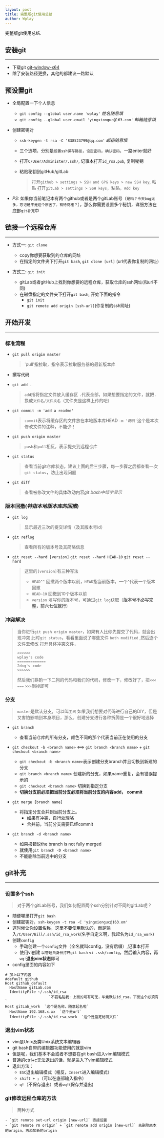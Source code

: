 ```yaml
---
layout: post
title: 完整版git使用总结
author: Wplay
---
```


完整版git使用总结. 
<!-- wplay -->

## 安装git
-----
- 下载git [git-window-x64](https://git-scm.com/download/win)
- 除了安装路径更换，其他的都建议一路默认

## 预设置git
- 全局配置一下个人信息
	+ `git config --global user.name 'wplay'` *姓名随意填*
	+ `git config --global user.email 'yingxionguc@163.com'` *邮箱随意填*
- 创建密钥对
	+ `ssh-keygen -t rsa -C '838523799@qq.com'` *邮箱随意填*
	+ 三个选项，分别是`设置ssh保存路径`，`设定密码`，`确认密码`，一路enter就好
	+ 打开`C/User/Administer/.ssh/`, 记事本打开`id_rsa.pub`, 复制秘钥
	+ 粘贴秘钥到gitHub/gitLab
	
		> 打开`github > settings > SSH and GPG keys > new SSH key`, 粘贴
		> 打开`gitLab > settings > SSH keys`，粘贴，`Add key`

- *PS:* 如果你当前笔记本有两个github或者是两个gitLab账号（`是吗？今天bug太多，忘记是不是这个原因了，有待商榷？`），那么你需要设置多个秘钥，详细方法在底部`git补充`中 


## 链接一个远程仓库
-----
- 方式一: `git clone`
	+ copy你想要获取到的仓库的网址
	+ 在指定的文件夹下打开`git bash`, `git clone [url]` (url代表你复制的网址)

- 方式二: `git init`
	+ gitLab或者gitHub上找到你想要的远程仓库，获取仓库的ssh网址(和url不同)
	+ 在磁盘指定的文件夹下打开`git bash`, 开始下面的指令
		* `git init`
		* `git remote add origin [ssh-url]`(你复制的ssh网址)

## 开始开发
-----
### 标准流程
- `git pull origin master`

	> 'pull'指拉取，指令表示拉取服务器的最新版本库

- 撰写代码
- `git add .` 

	> `add`指将指定文件放入缓存区
	> `.`代表全部，如果想要指定的文件，就把`.`换成`文件名/文件夹名`（文件夹是这样上传的吧）

- `git commit -m 'add a readme'`

	> `commit`表示将缓存区的文件放在本地版本库HEAD
	> `-m '说明'`这个是本次修改文件的注释，不能少！

- `git push origin master`

	> `push`和`pull`相反，表示提交到远程仓库

- `git status`

	> 查看当前git仓库状态，建议上面的后三步骤，每一步骤之后都查看一次`git status`，防止出现问题
	
- `git diff`

	> 查看被修改文件的具体改动内容*git bash中绿字显示*



### 版本回撤(*特指本地版本库的回撤*)
- `git log`
	
	> 显示最近三次的提交详情（及其版本号id）

- `git reflog`

	> 查看所有的版本号及其简略信息

- `git reset --hard [version]` `git reset --hard HEAD~10` `git reset --hard ` 
	
	> 这里的`[version]`有三种写法
	> 	- `HEAD^^` 回撤两个版本以前，`HEAD`指当前版本，一个`^`代表一个版本回撤
	> 	- `HEAD~10` 回撤到10个版本以前
	> 	- `version` 填写你的版本号，可通过`git log`获取（**版本号不必写完整，前六七位就行**）

### 冲突解决

> 当你进行`git push origin master`，如果有人比你先提交了代码，就会出现冲突
> 此时`git status`，看看里面说了哪些文件 `both modified` ,然后逐个文件去修改
> 打开具体冲突文件，
>	```
>	<<<<<<
>	wplay's code
>	=============
>	2dog's code
>	>>>>>>
>	```
>	然后我们斟酌一下二狗的代码和我们的代码，修改一下，修改好了，把`<<<` `===` `>>>`删掉即可

### 分支
> `master`是默认分支，可以叫`主线`
> 如果我们想要对代码进行自己的DIY，但是又害怕影响到本身项目，那么，创建分支进行各种折腾是一个很好地选择

- `git branch`
	+ 查看当前仓库的所有分支，颜色不同的那个代表当前正在使用的分支
- `git checkout -b <branch name>` <==> `git branch <branch name>` + `git checkout <branch name>`
	+ `git checkout -b <branch name>`表示创建分支branch并且切换到新建的分支
	+ `git branch <branch name>` 创建新的分支，如果name重复，会有错误提示的
	+ `git checkout <branch name>` 切换到指定分支
	+ **切换分支前必须把当前分支必须将当前分支的内容add， commit**

- `git merge [branch name]`
	+ 将指定分支合并到当前分支上。
		* 如果有冲突，自行处理咯
		* 合并前，当前分支需要已经commit
- `git branch -d <branch name>` 
	+ 如果报错说the branch is not fully merged
	+ 就使用`git branch -D <branch name>`
	+ 不能删除当前选中的分支

## git补充
-----

### 设置多个ssh
> 对于两个gitLab账号，我们如何配置两个ssh分别针对不同的gitLab呢？

- 随便哪里打开`git bash`
- 创建密钥对，`ssh-keygen -t rsa -C 'yingxionguc@163.om'`
- 这时候让你设置名称，这里不要使用默认的，而是输入`/C/User/Bill/.ssh/id_rsa_work`(名字自定义啊，我起名为`id_rsa_work`)
- 创建`config`
	- 手动创建一个`config`文件（全名就叫config，没有后缀）,记事本打开
	- 使用vi创建 `以管理员身份打开git bash` `vi .ssh/config`，然后输入内容，再`wq!`**退出vim状态**即可
- config里面的内容如下
```
# 加上以下内容
#default github
Host github_default
  HostName gitLab.com
  IdentityFile ~/.ssh/id_rsa
					`不要粘贴我：上面的可有可无，毕竟默认id_rsa，下面这个必须有`
Host gitLab_work  `这个是名称，随意起名啦`
  HostName 192.168.x.xx  `这个是url`
  IdentityFile ~/.ssh/id_rsa_work  `这个是指定秘钥文件`
```


### 退出vim状态
- vim是Unix及类Unix系统文本编辑器
- git bash自带的编辑器功能使用的就是vim
- 但是呢，我们基本不会或者不想要在git bash进入vim编辑模式
- 普通的ctrl+c无法退出的话，就是进入了vim编辑模式
- 退出方法：
	+ `ESC`退出编辑模式（相反，`Insert`进入编辑模式）
	+ `shift + ;`（可以在底部输入指令）
	+ `q!`（不保存退出）或者`wq!`(保存并退出)

### git修改远程仓库的方法
> 两种方式

	- `git remote set-url origin [new-url]` 直接设置
	- `git remote rm origin` + `git remote add origin [new-url]` 先删除原本的origin，再添加新的origin